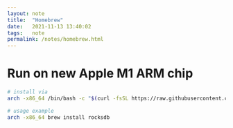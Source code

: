 ```yaml
---
layout: note
title:  "Homebrew"
date:   2021-11-13 13:40:02
tags:   note
permalink: /notes/homebrew.html
---
```


# Run on new Apple M1 ARM chip
```bash
# install via
arch -x86_64 /bin/bash -c "$(curl -fsSL https://raw.githubusercontent.com/Homebrew/install/master/install.sh)"

# usage example
arch -x86_64 brew install rocksdb
```
